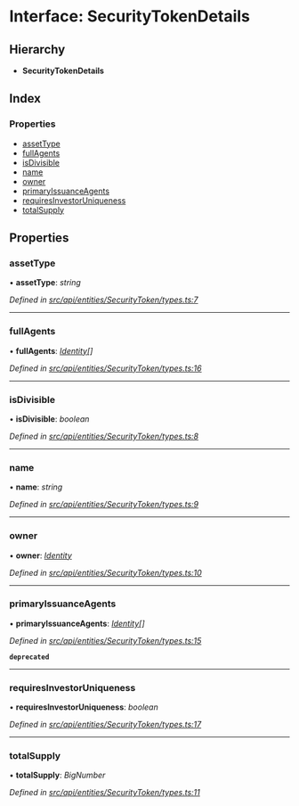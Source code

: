 # Interface: SecurityTokenDetails

## Hierarchy

* **SecurityTokenDetails**

## Index

### Properties

* [assetType](securitytokendetails.md#assettype)
* [fullAgents](securitytokendetails.md#fullagents)
* [isDivisible](securitytokendetails.md#isdivisible)
* [name](securitytokendetails.md#name)
* [owner](securitytokendetails.md#owner)
* [primaryIssuanceAgents](securitytokendetails.md#primaryissuanceagents)
* [requiresInvestorUniqueness](securitytokendetails.md#requiresinvestoruniqueness)
* [totalSupply](securitytokendetails.md#totalsupply)

## Properties

###  assetType

• **assetType**: *string*

*Defined in [src/api/entities/SecurityToken/types.ts:7](https://github.com/PolymathNetwork/polymesh-sdk/blob/cfab557b/src/api/entities/SecurityToken/types.ts#L7)*

___

###  fullAgents

• **fullAgents**: *[Identity](../classes/identity.md)[]*

*Defined in [src/api/entities/SecurityToken/types.ts:16](https://github.com/PolymathNetwork/polymesh-sdk/blob/cfab557b/src/api/entities/SecurityToken/types.ts#L16)*

___

###  isDivisible

• **isDivisible**: *boolean*

*Defined in [src/api/entities/SecurityToken/types.ts:8](https://github.com/PolymathNetwork/polymesh-sdk/blob/cfab557b/src/api/entities/SecurityToken/types.ts#L8)*

___

###  name

• **name**: *string*

*Defined in [src/api/entities/SecurityToken/types.ts:9](https://github.com/PolymathNetwork/polymesh-sdk/blob/cfab557b/src/api/entities/SecurityToken/types.ts#L9)*

___

###  owner

• **owner**: *[Identity](../classes/identity.md)*

*Defined in [src/api/entities/SecurityToken/types.ts:10](https://github.com/PolymathNetwork/polymesh-sdk/blob/cfab557b/src/api/entities/SecurityToken/types.ts#L10)*

___

###  primaryIssuanceAgents

• **primaryIssuanceAgents**: *[Identity](../classes/identity.md)[]*

*Defined in [src/api/entities/SecurityToken/types.ts:15](https://github.com/PolymathNetwork/polymesh-sdk/blob/cfab557b/src/api/entities/SecurityToken/types.ts#L15)*

**`deprecated`** 

___

###  requiresInvestorUniqueness

• **requiresInvestorUniqueness**: *boolean*

*Defined in [src/api/entities/SecurityToken/types.ts:17](https://github.com/PolymathNetwork/polymesh-sdk/blob/cfab557b/src/api/entities/SecurityToken/types.ts#L17)*

___

###  totalSupply

• **totalSupply**: *BigNumber*

*Defined in [src/api/entities/SecurityToken/types.ts:11](https://github.com/PolymathNetwork/polymesh-sdk/blob/cfab557b/src/api/entities/SecurityToken/types.ts#L11)*
